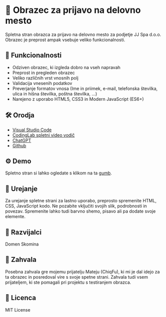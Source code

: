 # 📝 Obrazec za prijavo na delovno mesto
Spletna stran obrazca za prijavo na delovno mesto za podjetje JJ Spa d.o.o. Obrazec je preprost ampak vsebuje veliko funkcionalnosti.  

## 🚀 Funkcionalnosti
- Odziven obrazec, ki izgleda dobro na vseh napravah
- Preprost in pregleden obrazec
- Veliko različnih vrst vnosnih polj
- Validacija vnesenih podatkov
- Preverjanje formatov vnosa (Ime in priimek, e-mail, telefonska številka, ulica in hišna številka, poštna številka, ...)
- Narejeno z uporabo HTML5, CSS3 in Modern JavaScript (ES6+)

## 🛠 Orodja
- [Visual Studio Code](https://code.visualstudio.com)
- [CodingLab spletni video vodič](https://www.youtube.com/playlist?list=PLImJ3umGjxdDqTlZhQxXBeGij9Oa9Xjnj)
- [ChatGPT](https://chatgpt.com/)
- [Github](https://github.com)

## ⚙ Demo
Spletno stran si lahko ogledate s klikom na ta [gumb](https://voixy25.github.io/Prijava-na-delovno-mesto).

## 📝 Urejanje
Za urejanje spletne strani za lastno uporabo, preprosto spremenite HTML, CSS, JavaScript kodo. Ne pozabite vključiti svojih slik, podrobnosti in povezav. Spremenite lahko tudi barvno shemo, pisavo ali pa dodate svoje elemente. 

## 🧪 Razvijalci
Domen Skomina

## 🤝 Zahvala
Posebna zahvala gre mojemu prijatelju Mateju (ChiqFu), ki mi je dal idejo za ta obrazec in posredoval vire s svoje spetne strani. Zahvala tudi vsem prijateljem, ki ste pomagali pri projektu s testiranjem obrazca. 

## 📃 Licenca
MIT License
